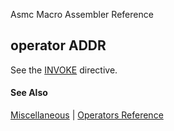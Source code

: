 Asmc Macro Assembler Reference

## operator ADDR

See the [INVOKE](../directive/invoke.md) directive.

#### See Also

[Miscellaneous](miscellaneous.md) | [Operators Reference](readme.md)
